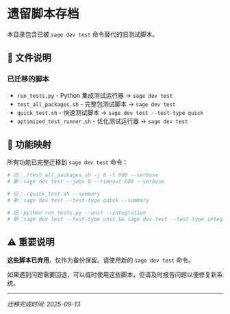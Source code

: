 # 遗留脚本存档

本目录包含已被 `sage dev test` 命令替代的旧测试脚本。

## 📁 文件说明

### 已迁移的脚本
- `run_tests.py` - Python 集成测试运行器 → `sage dev test`
- `test_all_packages.sh` - 完整包测试脚本 → `sage dev test`  
- `quick_test.sh` - 快速测试脚本 → `sage dev test --test-type quick`
- `optimized_test_runner.sh` - 优化测试运行器 → `sage dev test`

## 🔄 功能映射

所有功能已完整迁移到 `sage dev test` 命令：

```bash
# 旧：./test_all_packages.sh -j 8 -t 600 --verbose
# 新：sage dev test --jobs 8 --timeout 600 --verbose

# 旧：./quick_test.sh --summary  
# 新：sage dev test --test-type quick --summary

# 旧：python run_tests.py --unit --integration
# 新：sage dev test --test-type unit && sage dev test --test-type integration
```

## ⚠️ 重要说明

**这些脚本已弃用**，仅作为备份保留。请使用新的 `sage dev test` 命令。

如果遇到问题需要回退，可以临时使用这些脚本，但请及时报告问题以便修复新系统。

---
*迁移完成时间: 2025-09-13*